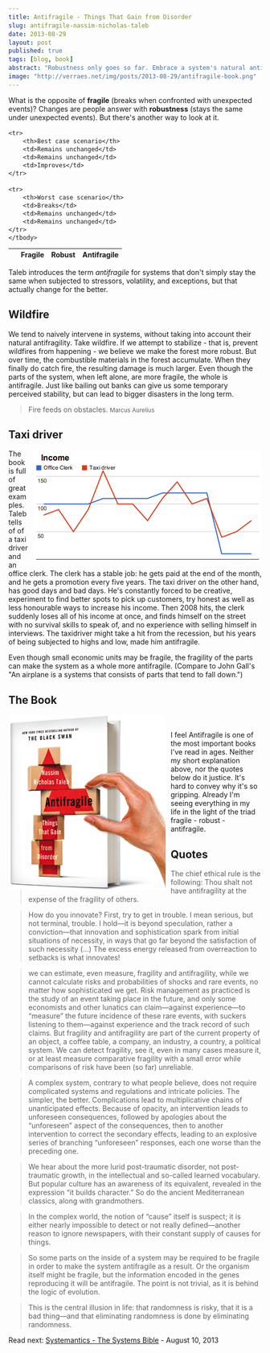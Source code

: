 ```yaml
---
title: Antifragile - Things That Gain from Disorder
slug: antifragile-nassim-nicholas-taleb
date: 2013-08-29
layout: post
published: true
tags: [blog, book]
abstract: "Robustness only goes so far. Embrace a system's natural antifragility."
image: "http://verraes.net/img/posts/2013-08-29/antifragile-book.png"
---
```


What is the opposite of **fragile** (breaks when confronted with unexpected events)? Changes are people answer with
**robustness** (stays the same under unexpected events). But there's another way to look at it.

<table class="table table-bordered">
    <thead>
    <tr>
        <th>&nbsp;</th>
        <th>Fragile</th>
        <th>Robust</th>
        <th>Antifragile</th>
    </tr>
    </thead>
    <tbody>

    <tr>
        <th>Best case scenario</th>
        <td>Remains unchanged</td>
        <td>Remains unchanged</td>
        <td>Improves</td>
    </tr>

    <tr>
        <th>Worst case scenario</th>
        <td>Breaks</td>
        <td>Remains unchanged</td>
        <td>Remains unchanged</td>
    </tr>
    </tbody>
</table>

Taleb introduces the term *antifragile* for systems that don't simply stay the same when subjected to stressors, volatility,
and exceptions, but that actually change for the better.

## Wildfire

We tend to naively intervene in systems, without taking into account their natural antifragility. Take wildfire. If we attempt to
stabilize - that is, prevent wildfires from happening - we believe we make the forest more robust. But over time, the combustible
 materials in the forest accumulate. When they finally do catch fire, the resulting damage is much larger. Even though
 the parts of the system, when left alone, are more fragile, the whole is antifragile. Just like bailing out banks can give us some
temporary perceived stability, but can lead to bigger disasters in the long term.

<blockquote><p>Fire feeds on obstacles. <small>Marcus Aurelius</small></p></blockquote>

## Taxi driver

<img style="float:right;margin-left: 10px" src="/img/posts/2013-08-29/antifragile-taxidriver.png" alt="Antifragile taxidriver">

The book is full of great examples. Taleb tells of of a taxi driver and an office clerk. The clerk has a stable job:
 he gets paid at the end of the month, and he gets a promotion every five years. The taxi driver on the other hand, has
 good days and bad days. He's constantly forced to be creative, experiment to find better spots to pick up customers, try
honest as well as less honourable ways to increase his income. Then 2008 hits, the clerk suddenly loses all of his income at once,
and finds himself on the street with no survival skills to speak of, and no experience with selling himself in interviews.
The taxidriver might take a hit from the recession, but his years of being subjected to highs and low, made him antifragile.

Even though small economic units may be fragile, the fragility of the parts can make the system as a whole more antifragile.
(Compare to John Gall's "An airplane is a systems that consists of parts that tend to fall down.")


## The Book

<a href="http://www.amazon.com/gp/product/B0083DJWGO/ref=as_li_tl?ie=UTF8&camp=1789&creative=390957&creativeASIN=B0083DJWGO&linkCode=as2&tag=verraesnet-20&linkId=Q2UYVYAWOKWT7F5V">
<img style="float:left;margin-right: 10px" src="/img/posts/2013-08-29/antifragile-book.png" alt="Antifragile - Things That Gain from Disorder">
</a><img src="http://ir-na.amazon-adsystem.com/e/ir?t=verraesnet-20&l=as2&o=1&a=B0083DJWGO" width="1" height="1" border="0" alt="" style="border:none !important; margin:0px !important;" />


I feel Antifragile is one of the most important books I've read in ages. Neither
my short explanation above, nor the quotes below do it justice. It's hard to convey why it's so gripping. Already I'm seeing
everything in my life in the light of the triad fragile - robust - antifragile.

## Quotes

<blockquote>The chief ethical rule is the following: Thou shalt not have antifragility at the expense of the fragility of others.</blockquote>

<blockquote>How do you innovate? First, try to get in trouble. I mean serious, but not terminal, trouble. I hold—it is
beyond speculation, rather a conviction—that innovation and sophistication spark from initial situations of necessity,
in ways that go far beyond the satisfaction of such necessity (...) The excess energy released from overreaction to setbacks is what innovates!</blockquote>

<blockquote>we can estimate, even measure, fragility and antifragility, while we cannot calculate risks and probabilities
of shocks and rare events, no matter how sophisticated we get. Risk management as practiced is the study of an event taking
place in the future, and only some economists and other lunatics can claim—against experience—to “measure” the future
incidence of these rare events, with suckers listening to them—against experience and the track record of such claims.
But fragility and antifragility are part of the current property of an object, a coffee table, a company, an industry, a
country, a political system. We can detect fragility, see it, even in many cases measure it, or at least measure comparative
fragility with a small error while comparisons of risk have been (so far) unreliable.</blockquote>

<blockquote>A complex system, contrary to what people believe, does not require complicated systems and regulations and
intricate policies. The simpler, the better. Complications lead to multiplicative chains of unanticipated effects. Because
of opacity, an intervention leads to unforeseen consequences, followed by apologies about the “unforeseen” aspect of the
consequences, then to another intervention to correct the secondary effects, leading to an explosive series of branching
“unforeseen” responses, each one worse than the preceding one.</blockquote>

<blockquote>We hear about the more lurid post-traumatic disorder, not post-traumatic growth, in the intellectual and so-called
learned vocabulary. But popular culture has an awareness of its equivalent, revealed in the expression “it builds character.”
So do the ancient Mediterranean classics, along with grandmothers.</blockquote>

<blockquote>In the complex world, the notion of “cause” itself is suspect; it is either nearly impossible to detect or not
really defined—another reason to ignore newspapers, with their constant supply of causes for things.</blockquote>

<blockquote>So some parts on the inside of a system may be required to be fragile in order to make the system antifragile
 as a result. Or the organism itself might be fragile, but the information encoded in the genes reproducing it will be antifragile.
 The point is not trivial, as it is behind the logic of evolution. </blockquote>

<blockquote>This is the central illusion in life: that randomness is risky, that it is a bad thing—and that eliminating
randomness is done by eliminating randomness.</blockquote>

Read next: [Systemantics - The Systems Bible](/2013/08/john-gall-systemantics-the-systems-bible/) - August 10, 2013


